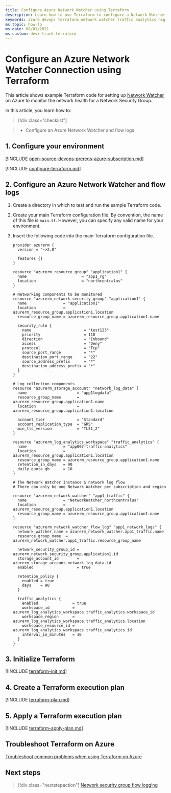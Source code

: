 ```yaml
---
title: Configure Azure Network Watcher using Terraform
description: Learn how to use Terraform to configure a Network Watcher and NSG flow logs in Azure.
keywords: azure devops terraform network watcher traffic analytics nsg
ms.topic: how-to
ms.date: 08/01/2021
ms.custom: devx-track-terraform
---
```


# Configure an Azure Network Watcher Connection using Terraform

This article shows example Terraform code for setting up [Network Watcher](/azure/network-watcher/network-watcher-monitoring-overview) on Azure to monitor the network health for a Network Security Group.

In this article, you learn how to:

> [!div class="checklist"]

> * Configure an Azure Network Watcher and flow logs

## 1. Configure your environment

[!INCLUDE [open-source-devops-prereqs-azure-subscription.md](../includes/open-source-devops-prereqs-azure-subscription.md)]

[!INCLUDE [configure-terraform.md](includes/configure-terraform.md)]

## 2. Configure an Azure Network Watcher and flow logs

1. Create a directory in which to test and run the sample Terraform code.

1. Create your main Terraform configuration file. By convention, the name of this file is `main.tf`. However, you can specify any valid name for your environment.

1. Insert the following code into the main Terraform configuration file.

    ```hcl
    provider azurerm {
      version = "~>2.0"
    
      features {}
    }
    
    resource "azurerm_resource_group" "application1" {
      name                        = "app1_rg"
      location                    = "northcentralus"
    }
    
    # Networking components to be monitored
    resource "azurerm_network_security_group" "application1" {
      name                = "application1"
      location            = azurerm_resource_group.application1.location
      resource_group_name = azurerm_resource_group.application1.name
    
      security_rule {
        name                       = "test123"
        priority                   = 110
        direction                  = "Inbound"
        access                     = "Deny"
        protocol                   = "Tcp"
        source_port_range          = "*"
        destination_port_range     = "22"
        source_address_prefix      = "*"
        destination_address_prefix = "*"
      }
    }
    
    # Log collection components
    resource "azurerm_storage_account" "network_log_data" {
      name                      = "app1logdata"
      resource_group_name       = azurerm_resource_group.application1.name
      location                  = azurerm_resource_group.application1.location
    
      account_tier              = "Standard"
      account_replication_type  = "GRS"
      min_tls_version           = "TLS1_2"
    }
    
    resource "azurerm_log_analytics_workspace" "traffic_analytics" {
      name                = "app007-traffic-analytics"
      location            = azurerm_resource_group.application1.location
      resource_group_name = azurerm_resource_group.application1.name
      retention_in_days   = 90
      daily_quota_gb      = 10
    }
    
    # The Network Watcher Instance & network log flow
    # There can only be one Network Watcher per subscription and region
    
    resource "azurerm_network_watcher" "app1_traffic" {
      name                = "NetworkWatcher_northcentralus"
      location            = azurerm_resource_group.application1.location
      resource_group_name = azurerm_resource_group.application1.name
    }
    
    resource "azurerm_network_watcher_flow_log" "app1_network_logs" {
      network_watcher_name = azurerm_network_watcher.app1_traffic.name
      resource_group_name  = azurerm_network_watcher.app1_traffic.resource_group_name
    
      network_security_group_id = azurerm_network_security_group.application1.id
      storage_account_id        = azurerm_storage_account.network_log_data.id
      enabled                   = true
    
      retention_policy {
        enabled = true
        days    = 90
      }
    
      traffic_analytics {
        enabled               = true
        workspace_id          = azurerm_log_analytics_workspace.traffic_analytics.workspace_id
        workspace_region      = azurerm_log_analytics_workspace.traffic_analytics.location
        workspace_resource_id = azurerm_log_analytics_workspace.traffic_analytics.id
        interval_in_minutes   = 10
      }
    }
    ```

## 3. Initialize Terraform

[!INCLUDE [terraform-init.md](includes/terraform-init.md)]

## 4. Create a Terraform execution plan

[!INCLUDE [terraform-plan.md](includes/terraform-plan.md)]

## 5. Apply a Terraform execution plan

[!INCLUDE [terraform-apply-plan.md](includes/terraform-apply-plan.md)]

## Troubleshoot Terraform on Azure

[Troubleshoot common problems when using Terraform on Azure](troubleshoot.md)

## Next steps

> [!div class="nextstepaction"] 
> [Network security group flow logging](/azure/network-watcher/network-watcher-nsg-flow-logging-overview)
